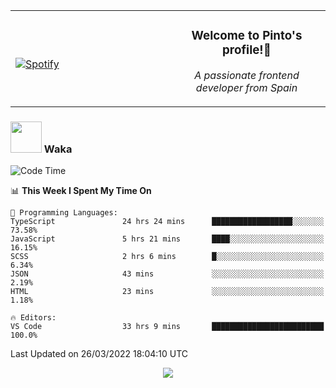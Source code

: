 <table width="100%" align="center"> 
  <tr>
  <td width="50%">
      
&nbsp; <br> [![Spotify](https://novatorem-zeta-rust.vercel.app/api/spotify)](https://open.spotify.com/user/novatorem-zeta-rust)

  </td>
  <td width="50%">
    <h3 align="center">Welcome to Pinto's profile!👋</h3>
    <p align="center"><em>A passionate frontend developer from Spain</em></p>
  </td>
  </table>

### <img src="https://media.giphy.com/media/VgCDAzcKvsR6OM0uWg/giphy.gif" width="50"> Waka

  <!--START_SECTION:waka-->
![Code Time](http://img.shields.io/badge/Code%20Time-197%20hrs%2052%20mins-blue)

📊 **This Week I Spent My Time On** 

```text
💬 Programming Languages: 
TypeScript               24 hrs 24 mins      ██████████████████░░░░░░░   73.58% 
JavaScript               5 hrs 21 mins       ████░░░░░░░░░░░░░░░░░░░░░   16.15% 
SCSS                     2 hrs 6 mins        █░░░░░░░░░░░░░░░░░░░░░░░░   6.34% 
JSON                     43 mins             ░░░░░░░░░░░░░░░░░░░░░░░░░   2.19% 
HTML                     23 mins             ░░░░░░░░░░░░░░░░░░░░░░░░░   1.18%

🔥 Editors: 
VS Code                  33 hrs 9 mins       █████████████████████████   100.0%

```


 Last Updated on 26/03/2022 18:04:10 UTC
<!--END_SECTION:waka-->

<div align="center">
<img src="https://github-readme-stats-gilt-tau.vercel.app/api/top-langs/?username=pinto-hub&layout=compact&theme=dracula" />
</div>
